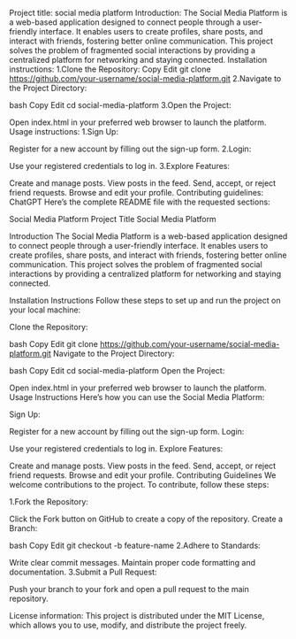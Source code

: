 Project title: social media platform
Introduction: The Social Media Platform is a web-based application designed to connect people through a user-friendly interface. It enables users to create profiles, share posts, and interact with friends, fostering better online communication. This project solves the problem of fragmented social interactions by providing a centralized platform for networking and staying connected.
Installation instructions: 1.Clone the Repository:
Copy
Edit
git clone https://github.com/your-username/social-media-platform.git
2.Navigate to the Project Directory:

bash
Copy
Edit
cd social-media-platform
3.Open the Project:

Open index.html in your preferred web browser to launch the platform.
Usage instructions: 1.Sign Up:

Register for a new account by filling out the sign-up form.
2.Login:

Use your registered credentials to log in.
3.Explore Features:

Create and manage posts.
View posts in the feed.
Send, accept, or reject friend requests.
Browse and edit your profile.
Contributing guidelines: ChatGPT
Here’s the complete README file with the requested sections:

Social Media Platform
Project Title
Social Media Platform

Introduction
The Social Media Platform is a web-based application designed to connect people through a user-friendly interface. It enables users to create profiles, share posts, and interact with friends, fostering better online communication. This project solves the problem of fragmented social interactions by providing a centralized platform for networking and staying connected.

Installation Instructions
Follow these steps to set up and run the project on your local machine:

Clone the Repository:

bash
Copy
Edit
git clone https://github.com/your-username/social-media-platform.git
Navigate to the Project Directory:

bash
Copy
Edit
cd social-media-platform
Open the Project:

Open index.html in your preferred web browser to launch the platform.
Usage Instructions
Here’s how you can use the Social Media Platform:

Sign Up:

Register for a new account by filling out the sign-up form.
Login:

Use your registered credentials to log in.
Explore Features:

Create and manage posts.
View posts in the feed.
Send, accept, or reject friend requests.
Browse and edit your profile.
Contributing Guidelines
We welcome contributions to the project. To contribute, follow these steps:

1.Fork the Repository:

Click the Fork button on GitHub to create a copy of the repository.
Create a Branch:

bash
Copy
Edit
git checkout -b feature-name
2.Adhere to Standards:

Write clear commit messages.
Maintain proper code formatting and documentation.
3.Submit a Pull Request:

Push your branch to your fork and open a pull request to the main repository.

License information: This project is distributed under the MIT License, which allows you to use, modify, and distribute the project freely.
